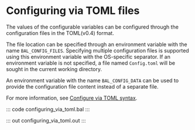 # Configuring via TOML files

The values of the configurable variables can be configured through the configuration files in the TOML(v0.4) format.

The file location can be specified through an environment variable with the name `BAL_CONFIG_FILES`. Specifying multiple configuration files is supported using this environment variable with the OS-specific separator. If an environment variable is not specified, a file named `Config.toml` will be sought in the current working directory.

An environment variable with the name `BAL_CONFIG_DATA` can be used to provide the configuration file content instead of a separate file.

For more information, see [Configure via TOML syntax](/learn/configure-ballerina-programs/provide-values-to-configurable-variables/provide-via-toml-syntax/).

::: code configuring_via_toml.bal :::

::: out configuring_via_toml.out :::
